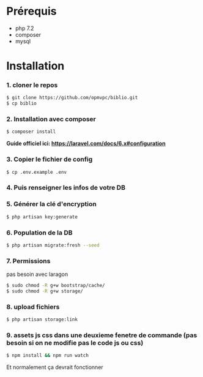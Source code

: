 # Prérequis

+ php 7.2
+ composer
+ mysql

# Installation

### 1. cloner le repos

```bash
$ git clone https://github.com/opmvpc/biblio.git
$ cp biblio
```

### 2. Installation avec composer

```bash
$ composer install
```

**Guide officiel ici: https://laravel.com/docs/6.x#configuration**

### 3. Copier le fichier de config

```bash
$ cp .env.example .env
```

### 4. Puis renseigner les infos de votre DB

### 5. Générer la clé d'encryption

```bash
$ php artisan key:generate
```

### 6. Population de la DB

```bash
$ php artisan migrate:fresh --seed
```

### 7. Permissions
pas besoin avec laragon
```bash
$ sudo chmod -R g+w bootstrap/cache/
$ sudo chmod -R g+w storage/
```

### 8. upload fichiers

```bash
$ php artisan storage:link
```

### 9. assets js css dans une deuxieme fenetre de commande (pas besoin si on ne modifie pas le code js ou css)

```bash
$ npm install && npm run watch
```

Et normalement ça devrait fonctionner
